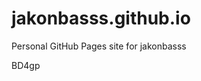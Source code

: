 # jakonbasss.github.io
Personal GitHub Pages site for jakonbasss







































BD4gp
